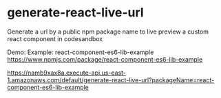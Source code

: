 # generate-react-live-url
Generate a url by a public npm package name to live preview a custom react component in codesandbox

Demo:
Example: react-component-es6-lib-example
https://www.npmjs.com/package/react-component-es6-lib-example

https://namb9xax8a.execute-api.us-east-1.amazonaws.com/default/generate-react-live-url?packageName=react-component-es6-lib-example
